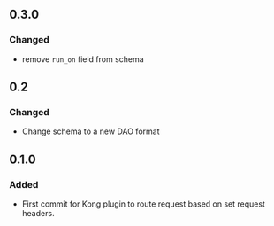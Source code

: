 ## 0.3.0

### Changed

- remove `run_on` field from schema

## 0.2

### Changed

- Change schema to a new DAO format

## 0.1.0

### Added

- First commit for Kong plugin to route request based on set request headers.

